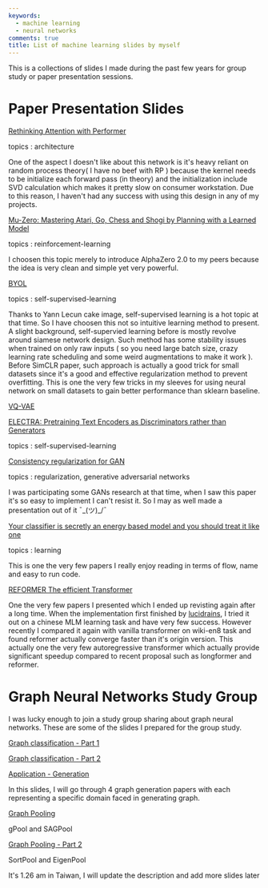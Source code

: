 ```yaml
---
keywords:
  - machine learning
  - neural networks
comments: true
title: List of machine learning slides by myself
---
```


This is a collections of slides I made during the past few years for group study or paper presentation sessions. 


# Paper Presentation Slides


[Rethinking Attention with Performer](https://docs.google.com/presentation/d/1XxdLgCZiqPsvdscvV6kqh5mdK4GqDjVsE7sbOByt86Y/edit?usp=sharing)

topics : architecture

One of the aspect I doesn't like about this network is it's heavy reliant on random process theory( I have no beef with RP ) because the kernel needs to be initialize each forward pass (in theory) and the initialization include SVD calculation which makes it pretty slow on consumer workstation. Due to this reason, I haven't had any success with using this design in any of my projects. 

[Mu-Zero: Mastering Atari, Go, Chess and Shogi by Planning with a Learned Model](https://docs.google.com/presentation/d/1YqXeyZhdmtL8M3FZstN0ndIaM2UqJ0kFs4PvQsW_wUM/edit?usp=sharing)

topics : reinforcement-learning

I choosen this topic merely to introduce AlphaZero 2.0 to my peers because the idea is very clean and simple yet very powerful.

[BYOL](https://docs.google.com/presentation/d/1-AvbgmBf4kPixM6xhRCywuRvDTlzTCZzu4Wz7jlqtJ0/edit?usp=sharing)

topics : self-supervised-learning

Thanks to Yann Lecun cake image, self-supervised learning is a hot topic at that time. So I have choosen this not so intuitive learning method to present. A slight background, self-supervied learning before is mostly revolve around siamese network design. Such method has some stability issues when trained on only raw inputs ( so you need large batch size, crazy learning rate scheduling and some weird augmentations to make it work ). Before SimCLR paper, such approach is actually a good trick for small datasets since it's a good and effective regularization method to prevent overfitting. This is one the very few tricks in my sleeves for using neural network on small datasets to gain better performance than sklearn baseline.

[VQ-VAE](https://docs.google.com/presentation/d/1k_5YBC9hfWL_zBSkKn4kT6bm1KF6EkadUDKWzQoTMSY/edit?usp=sharing)

[ELECTRA: Pretraining Text Encoders as Discriminators rather than Generators](https://docs.google.com/presentation/d/1gX43j65DWJNCkRNbgTAuuMRZnU0YdwH69-pGju1YqVs/edit?usp=sharing)

topics : self-supervised-learning

[Consistency regularization for GAN](https://docs.google.com/presentation/d/1PRPg9lbTcMEaBYNSTtWM_2RSub8prZxJlD-AyuVkLvE/edit?usp=sharing)

topics : regularization, generative adversarial networks

I was participating some GANs research at that time, when I saw this paper it's so easy to implement I can't resist it. So I may as well made a presentation out of it ¯\_(ツ)_/¯


[Your classifier is secretly an energy based model and you should treat it like one ](https://docs.google.com/presentation/d/17OLmpXPU4u1_nFEW6R054qpNfq3A8zF9xVzMkbu2_QA/edit?usp=sharing)

topics : learning

This is one the very few papers I really enjoy reading in terms of flow, name and easy to run code. 


[REFORMER The efficient Transformer](https://github.com/theblackcat102/theblackcat102.github.io/raw/master/resource/presentation/REFORMER%20The%20efficient%20Transformer.pdf)

One the very few papers I presented which I ended up revisting again after a long time. When the implementation first finished by [lucidrains](github.com/lucidrains/reformer-pytorch), I tried it out on a chinese MLM learning task and have very few success. However recently I compared it again with vanilla transformer on wiki-en8 task and found reformer actually converge faster than it's origin version. This actually one the very few autoregressive transformer which actually provide significant speedup compared to recent proposal such as longformer and reformer.


# Graph Neural Networks Study Group

I was lucky enough to join a study group sharing about graph neural networks. These are some of the slides I prepared for the group study. 


[Graph classification - Part 1](https://docs.google.com/presentation/d/1FItqLQMiQgiU2rpdgJtOmNcUsJYrwSYz3E568uZBPFU/edit?usp=sharing)

[Graph classification - Part 2](https://docs.google.com/presentation/d/1k8zpnS--4ddC3vjpXuNxA_AlgCq01ndVACBbjdgr2m4/edit?usp=sharing)

[Application - Generation](https://docs.google.com/presentation/d/1icGXHEeEwrr1PbDiUf0GF38jbmNDB8tEu0nzQXwlr1Y/edit?usp=sharing)

In this slides, I will go through 4 graph generation papers with each representing a specific domain faced in generating graph. 

[Graph Pooling](https://docs.google.com/presentation/d/1aLvfSVEn0-ENcYydjp9nTjgiaK6EjlJFfDkZdhnIqDI/edit?usp=sharing)

gPool and SAGPool

[Graph Pooling - Part 2](https://docs.google.com/presentation/d/1MQJS8NrxGD5JR26T3p1TUKRIwl_32hX7Om4yCgS4aFE/edit?usp=sharing)

SortPool and EigenPool


It's 1.26 am in Taiwan, I will update the description and add more slides later 